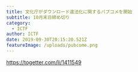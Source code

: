 ```yaml
---
title: 文化庁がダウンロード違法化に関するパブコメを開始
subtitle: 10月末日締め切り
category:
  - ICTF
author: ICTF
date: 2019-09-30T20:15:20.521Z
featureImage: /uploads/pubcome.png
---
```

<https://togetter.com/li/1411549>
